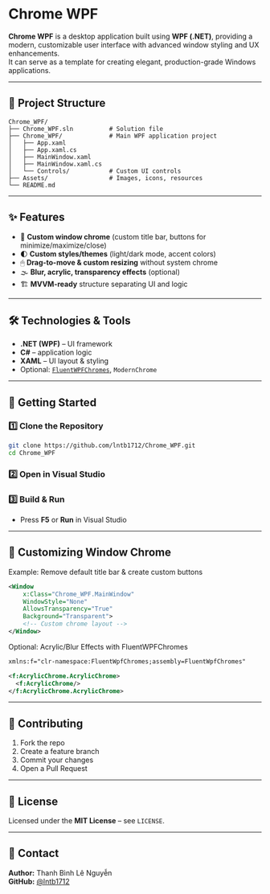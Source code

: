 # Chrome WPF

**Chrome WPF** is a desktop application built using **WPF (.NET)**, providing a modern, customizable user interface with advanced window styling and UX enhancements.  
It can serve as a template for creating elegant, production-grade Windows applications.

---

## 📂 Project Structure

```
Chrome_WPF/
├── Chrome_WPF.sln          # Solution file
├── Chrome_WPF/             # Main WPF application project
│   ├── App.xaml
│   ├── App.xaml.cs
│   ├── MainWindow.xaml
│   ├── MainWindow.xaml.cs
│   └── Controls/           # Custom UI controls
├── Assets/                 # Images, icons, resources
└── README.md
```

---

## ✨ Features

- 🎨 **Custom window chrome** (custom title bar, buttons for minimize/maximize/close)  
- 🌓 **Custom styles/themes** (light/dark mode, accent colors)  
- 🖱 **Drag-to-move & custom resizing** without system chrome  
- 🌫 **Blur, acrylic, transparency effects** (optional)  
- 🏗 **MVVM-ready** structure separating UI and logic

---

## 🛠 Technologies & Tools

- **.NET (WPF)** – UI framework  
- **C#** – application logic  
- **XAML** – UI layout & styling  
- Optional: [`FluentWPFChromes`](https://github.com/vbobroff-app/FluentWpfChromes), `ModernChrome`

---

## 🚀 Getting Started

### 1️⃣ Clone the Repository
```bash
git clone https://github.com/lntb1712/Chrome_WPF.git
cd Chrome_WPF
```

### 2️⃣ Open in Visual Studio

### 3️⃣ Build & Run
- Press **F5** or **Run** in Visual Studio

---

## 🎯 Customizing Window Chrome

Example: Remove default title bar & create custom buttons

```xml
<Window
    x:Class="Chrome_WPF.MainWindow"
    WindowStyle="None"
    AllowsTransparency="True"
    Background="Transparent">
    <!-- Custom chrome layout -->
</Window>
```

Optional: Acrylic/Blur Effects with FluentWPFChromes

```xml
xmlns:f="clr-namespace:FluentWpfChromes;assembly=FluentWpfChromes"

<f:AcrylicChrome.AcrylicChrome>
  <f:AcrylicChrome/>
</f:AcrylicChrome.AcrylicChrome>
```

---

## 🤝 Contributing

1. Fork the repo  
2. Create a feature branch  
3. Commit your changes  
4. Open a Pull Request  

---

## 📜 License

Licensed under the **MIT License** – see `LICENSE`.

---

## 📧 Contact

**Author:** Thanh Bình Lê Nguyễn  
**GitHub:** [@lntb1712](https://github.com/lntb1712)  
